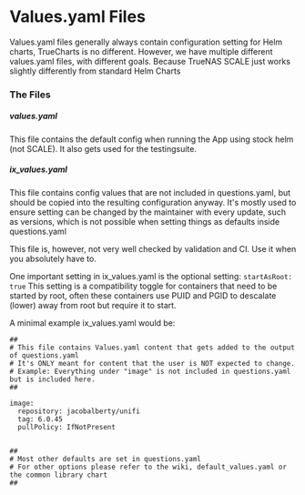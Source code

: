 # Values.yaml Files

Values.yaml files generally always contain configuration setting for Helm charts, TrueCharts is no different.
However, we have multiple different values.yaml files, with different goals. Because TrueNAS SCALE just works slightly differently from standard Helm Charts

### The Files

##### values.yaml

This file contains the default config when running the App using stock helm (not SCALE). It also gets used for the testingsuite.

##### ix_values.yaml

This file contains config values that are not included in questions.yaml, but should be copied into the resulting configuration anyway. It's mostly used to ensure setting can be changed by the maintainer with every update, such as versions, which is not possible when setting things as defaults inside questions.yaml

This file is, however, not very well checked by validation and CI. Use it when you absolutely have to.

One important setting in ix_values.yaml is the optional setting: `startAsRoot: true`
This setting is a compatibility toggle for containers that need to be started by root, often these containers use PUID and PGID to descalate (lower) away from root but require it to start.

A minimal example ix_values.yaml would be:

```
##
# This file contains Values.yaml content that gets added to the output of questions.yaml
# It's ONLY meant for content that the user is NOT expected to change.
# Example: Everything under "image" is not included in questions.yaml but is included here.
##

image:
  repository: jacobalberty/unifi
  tag: 6.0.45
  pullPolicy: IfNotPresent


##
# Most other defaults are set in questions.yaml
# For other options please refer to the wiki, default_values.yaml or the common library chart
##

```
